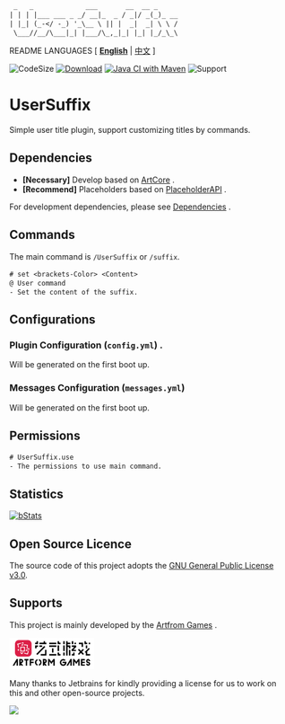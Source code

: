 ```text
 _   _             ___       __  __ _     
| | | |___ ___ _ _/ __|_  _ / _|/ _(_)_ __
| |_| (_-</ -_) '_\__ \ || |  _|  _| \ \ /
 \___//__/\___|_| |___/\_,_|_| |_| |_/_\_\
```

README LANGUAGES [ [**English**](README.md) | [中文](README_CN.md)  ]

![CodeSize](https://img.shields.io/github/languages/code-size/ArtformGames/UserSuffix)
[![Download](https://img.shields.io/github/downloads/ArtformGames/UserSuffix/total)](https://github.com/ArtformGames/UserSuffix/releases)
[![Java CI with Maven](https://github.com/ArtformGames/UserSuffix/actions/workflows/maven.yml/badge.svg?branch=master)](https://github.com/ArtformGames//actions/workflows/maven.yml)
![Support](https://img.shields.io/badge/Minecraft-Java%201.16--Latest-green)

# **UserSuffix**

Simple user title plugin, support customizing titles by commands.

## Dependencies

- **[Necessary]** Develop based on [ArtCore](https://github.com/ArtformGames/ArtCore) .
- **[Recommend]** Placeholders based on [PlaceholderAPI](https://www.spigotmc.org/resources/6245/) .

For development dependencies, please
see  [Dependencies](https://github.com/ArtformGames/UserSuffix/network/dependencies) .

## Commands

The main command is `/UserSuffix` or `/suffix`.

```text
# set <brackets-Color> <Content>
@ User command
- Set the content of the suffix.
```

## Configurations

### Plugin Configuration (`config.yml`) .

Will be generated on the first boot up.

### Messages Configuration (`messages.yml`)

Will be generated on the first boot up.

## Permissions

```text
# UserSuffix.use
- The permissions to use main command.
```

## Statistics

[![bStats](https://bstats.org/signatures/bukkit/UserSuffix.svg)](https://bstats.org/plugin/bukkit/UserSuffix/20648)

## Open Source Licence

The source code of this project adopts the [GNU General Public License v3.0](https://opensource.org/licenses/GPL-3.0).

## Supports

This project is mainly developed by the [Artfrom Games](https://github.com/ArtformGames/) .

<img src="https://raw.githubusercontent.com/ArtformGames/.github/master/logo/logo_full.png" width="30%"  height="30%" alt="ArtformGames Logo">

Many thanks to Jetbrains for kindly providing a license for us to work on this and other open-source projects.  

[![](https://resources.jetbrains.com/storage/products/company/brand/logos/jb_beam.svg)](https://www.jetbrains.com/?from=https://github.com/ArtformGames/UserSuffix)


